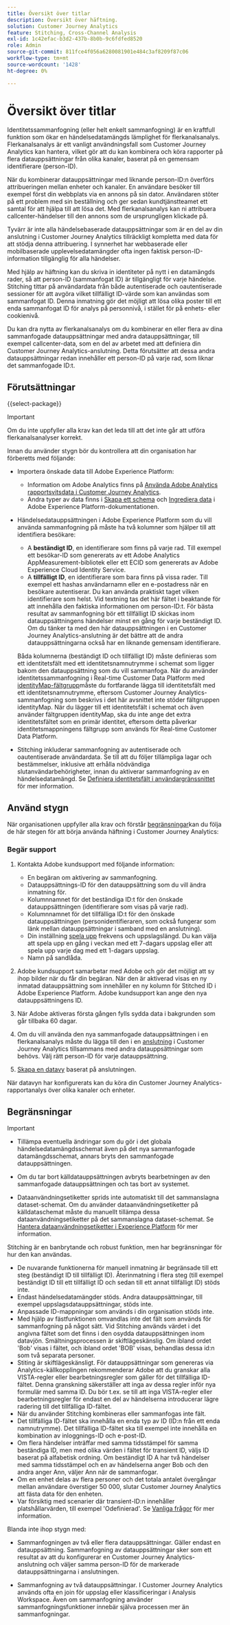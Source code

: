 ```yaml
---
title: Översikt över titlar
description: Översikt över häftning.
solution: Customer Journey Analytics
feature: Stitching, Cross-Channel Analysis
exl-id: 1c42efac-b3d2-437b-8b0b-9c6fdfed8520
role: Admin
source-git-commit: 811fce4f056a6280081901e484c3af8209f87c06
workflow-type: tm+mt
source-wordcount: '1428'
ht-degree: 0%

---
```


# Översikt över titlar

Identitetssammanfogning (eller helt enkelt sammanfogning) är en kraftfull funktion som ökar en händelsedatamängds lämplighet för flerkanalsanalys. Flerkanalsanalys är ett vanligt användningsfall som Customer Journey Analytics kan hantera, vilket gör att du kan kombinera och köra rapporter på flera datauppsättningar från olika kanaler, baserat på en gemensam identifierare (person-ID).

När du kombinerar datauppsättningar med liknande person-ID:n överförs attribueringen mellan enheter och kanaler. En användare besöker till exempel först din webbplats via en annons på sin dator. Användaren stöter på ett problem med sin beställning och ger sedan kundtjänstteamet ett samtal för att hjälpa till att lösa det. Med flerkanalsanalys kan ni attribuera callcenter-händelser till den annons som de ursprungligen klickade på.

Tyvärr är inte alla händelsebaserade datauppsättningar som är en del av din anslutning i Customer Journey Analytics tillräckligt kompletta med data för att stödja denna attribuering. I synnerhet har webbaserade eller mobilbaserade upplevelsedatamängder ofta ingen faktisk person-ID-information tillgänglig för alla händelser.

Med hjälp av häftning kan du skriva in identiteter på nytt i en datamängds rader, så att person-ID (sammanfogat ID) är tillgängligt för varje händelse. Stitching tittar på användardata från både autentiserade och oautentiserade sessioner för att avgöra vilket tillfälligt ID-värde som kan användas som sammanfogat ID. Denna inmatning gör det möjligt att lösa olika poster till ett enda sammanfogat ID för analys på personnivå, i stället för på enhets- eller cookienivå.

Du kan dra nytta av flerkanalsanalys om du kombinerar en eller flera av dina sammanfogade datauppsättningar med andra datauppsättningar, till exempel callcenter-data, som en del av arbetet med att definiera din Customer Journey Analytics-anslutning. Detta förutsätter att dessa andra datauppsättningar redan innehåller ett person-ID på varje rad, som liknar det sammanfogade ID:t.


## Förutsättningar

{{select-package}}

>[!IMPORTANT]
>
>Om du inte uppfyller alla krav kan det leda till att det inte går att utföra flerkanalsanalyser korrekt.

Innan du använder stygn bör du kontrollera att din organisation har förberetts med följande:

* Importera önskade data till Adobe Experience Platform:

   * Information om Adobe Analytics finns på [Använda Adobe Analytics rapportsvitsdata i Customer Journey Analytics](/help/getting-started/aa-vs-cja/aa-data-in-cja.md).
   * Andra typer av data finns i [Skapa ett schema](https://experienceleague.adobe.com/docs/experience-platform/xdm/tutorials/create-schema-ui.html) och [Ingrediera data](https://experienceleague.adobe.com/docs/experience-platform/ingestion/home.html) i Adobe Experience Platform-dokumentationen.

* Händelsedatauppsättningen i Adobe Experience Platform som du vill använda sammanfogning på måste ha två kolumner som hjälper till att identifiera besökare:

   * A **beständigt ID**, en identifierare som finns på varje rad. Till exempel ett besökar-ID som genererats av ett Adobe Analytics AppMeasurement-bibliotek eller ett ECID som genererats av Adobe Experience Cloud Identity Service.
   * A **tillfälligt ID**, en identifierare som bara finns på vissa rader. Till exempel ett hashas användarnamn eller en e-postadress när en besökare autentiserar. Du kan använda praktiskt taget vilken identifierare som helst. Vid textning tas det här fältet i beaktande för att innehålla den faktiska informationen om person-ID:t. För bästa resultat av sammanfogning bör ett tillfälligt ID skickas inom datauppsättningens händelser minst en gång för varje beständigt ID. Om du tänker ta med den här datauppsättningen i en Customer Journey Analytics-anslutning är det bättre att de andra datauppsättningarna också har en liknande gemensam identifierare.

  Båda kolumnerna (beständigt ID och tillfälligt ID) måste definieras som ett identitetsfält med ett identitetsnamnutrymme i schemat som ligger bakom den datauppsättning som du vill sammanfoga. När du använder identitetssammanfogning i Real-time Customer Data Platform med [identityMap-fältgrupp](https://experienceleague.adobe.com/docs/experience-platform/xdm/schema/composition.html?lang=en#identity)måste du fortfarande lägga till identitetsfält med ett identitetsnamnutrymme, eftersom Customer Journey Analytics-sammanfogning som beskrivs i det här avsnittet inte stöder fältgruppen identityMap. När du lägger till ett identitetsfält i schemat och även använder fältgruppen identityMap, ska du inte ange det extra identitetsfältet som en primär identitet, eftersom detta påverkar identitetsmappningens fältgrupp som används för Real-time Customer Data Platform.

* Stitching inkluderar sammanfogning av autentiserade och oautentiserade användardata. Se till att du följer tillämpliga lagar och bestämmelser, inklusive att erhålla nödvändiga slutanvändarbehörigheter, innan du aktiverar sammanfogning av en händelsedatamängd. Se [Definiera identitetsfält i användargränssnittet](https://experienceleague.adobe.com/docs/experience-platform/xdm/ui/fields/identity.html?lang=en#) för mer information.


## Använd stygn

När organisationen uppfyller alla krav och förstår [begränsningar](#limitations)kan du följa de här stegen för att börja använda häftning i Customer Journey Analytics:

### Begär support

1. Kontakta Adobe kundsupport med följande information:

   * En begäran om aktivering av sammanfogning.
   * Datauppsättnings-ID för den datauppsättning som du vill ändra inmatning för.
   * Kolumnnamnet för det beständiga ID:t för den önskade datauppsättningen (identifierare som visas på varje rad).
   * Kolumnnamnet för det tillfälliga ID:t för den önskade datauppsättningen (personidentifieraren, som också fungerar som länk mellan datauppsättningar i samband med en anslutning).
   * Din inställning [spela upp](explained.md) frekvens och uppslagslängd. Du kan välja att spela upp en gång i veckan med ett 7-dagars uppslag eller att spela upp varje dag med ett 1-dagars uppslag.
   * Namn på sandlåda.


2. Adobe kundsupport samarbetar med Adobe och gör det möjligt att sy ihop bilder när du får din begäran. När den är aktiverad visas en ny inmatad datauppsättning som innehåller en ny kolumn för Stitched ID i Adobe Experience Platform. Adobe kundsupport kan ange den nya datauppsättningens ID.

3. När Adobe aktiveras första gången fylls sydda data i bakgrunden som går tillbaka 60 dagar.

4. Om du vill använda den nya sammanfogade datauppsättningen i en flerkanalsanalys måste du lägga till den i en [anslutning](../connections/overview.md) i Customer Journey Analytics tillsammans med andra datauppsättningar som behövs. Välj rätt person-ID för varje datauppsättning.

5. [Skapa en datavy](/help/data-views/create-dataview.md) baserat på anslutningen.

<!-- To do: Paragraph on backfill once product and marketing determine the best way forward. -->

När datavyn har konfigurerats kan du köra din Customer Journey Analytics-rapportanalys över olika kanaler och enheter.

<!-- Uncomment once stitching UI is available (for limited testing)..

### Do It Yourself

|Positive|[!BADGE New Feature]{type=Positive before-title="false"}|

{{release-limited-testing-section}}

Alternatively, you can set up and use stitching through the Customer Journey Analytics user interface:

1. Go to the [Create and manage stitched datasets](stitching-ui.md) and follow steps to rekey your dataset.

2. [Create a connection](/help/connections/create-connection.md) in Customer Journey Analytics using the newly generated dataset and any other datasets that you want to include. Choose the correct person ID for each dataset.

3. [Create a connection](/help/connections/create-connection.md) in Customer Journey Analytics using the newly generated dataset and any other datasets that you want to include. Choose the correct person ID for each dataset.
   
4. [Create a data view](/help/data-views/create-dataview.md) based on the connection.

Once the data view is set up, the cross-channel analysis in Customer Journey Analytics is just like any other analysis in Customer Journey Analytics, except now the data operates across channels and devices.

-->


## Begränsningar

>[!IMPORTANT]
>
>* Tillämpa eventuella ändringar som du gör i det globala händelsedatamängdsschemat även på det nya sammanfogade datamängdsschemat, annars bryts den sammanfogade datauppsättningen.
>
>* Om du tar bort källdatauppsättningen avbryts bearbetningen av den sammanfogade datauppsättningen och tas bort av systemet.
>
>* Dataanvändningsetiketter sprids inte automatiskt till det sammanslagna dataset-schemat. Om du använder dataanvändningsetiketter på källdataschemat måste du manuellt tillämpa dessa dataanvändningsetiketter på det sammanslagna dataset-schemat. Se [Hantera dataanvändningsetiketter i Experience Platform](https://experienceleague.adobe.com/docs/experience-platform/data-governance/labels/overview.html?lang=en) för mer information.

Stitching är en banbrytande och robust funktion, men har begränsningar för hur den kan användas.

* De nuvarande funktionerna för manuell inmatning är begränsade till ett steg (beständigt ID till tillfälligt ID). Återinmatning i flera steg (till exempel beständigt ID till ett tillfälligt ID och sedan till ett annat tillfälligt ID) stöds inte.
* Endast händelsedatamängder stöds. Andra datauppsättningar, till exempel uppslagsdatauppsättningar, stöds inte.
* Anpassade ID-mappningar som används i din organisation stöds inte.
* Med hjälp av fästfunktionen omvandlas inte det fält som används för sammanfogning på något sätt. Vid Stitching används värdet i det angivna fältet som det finns i den osydda datauppsättningen inom datavjön. Smältningsprocessen är skiftlägeskänslig. Om ibland ordet &#39;Bob&#39; visas i fältet, och ibland ordet &#39;BOB&#39; visas, behandlas dessa id:n som två separata personer.
* Stiting är skiftlägeskänsligt. För datauppsättningar som genereras via Analytics-källkopplingen rekommenderar Adobe att du granskar alla VISTA-regler eller bearbetningsregler som gäller för det tillfälliga ID-fältet. Denna granskning säkerställer att inga av dessa regler inför nya formulär med samma ID. Du bör t.ex. se till att inga VISTA-regler eller bearbetningsregler för endast en del av händelserna introducerar lägre radering till det tillfälliga ID-fältet.
* När du använder Stitching kombineras eller sammanfogas inte fält.
* Det tillfälliga ID-fältet ska innehålla en enda typ av ID (ID:n från ett enda namnutrymme). Det tillfälliga ID-fältet ska till exempel inte innehålla en kombination av inloggnings-ID och e-post-ID.
* Om flera händelser inträffar med samma tidsstämpel för samma beständiga ID, men med olika värden i fältet för transient ID, väljs ID baserat på alfabetisk ordning. Om beständigt ID A har två händelser med samma tidsstämpel och en av händelserna anger Bob och den andra anger Ann, väljer Ann när de sammanfogar.
* Om en enhet delas av flera personer och det totala antalet övergångar mellan användare överstiger 50 000, slutar Customer Journey Analytics att fästa data för den enheten.
* Var försiktig med scenarier där transient-ID:n innehåller platshållarvärden, till exempel &#39;Odefinierad&#39;. Se [Vanliga frågor](faq.md) för mer information.

Blanda inte ihop stygn med:

* Sammanfogningen av två eller flera datauppsättningar. Gäller endast en datauppsättning. Sammanfogning av datauppsättningar sker som ett resultat av att du konfigurerar en Customer Journey Analytics-anslutning och väljer samma person-ID för de markerade datauppsättningarna i anslutningen.

* Sammanfogning av två datauppsättningar. I Customer Journey Analytics används ofta en join för uppslag eller klassificeringar i Analysis Workspace. Även om sammanfogning använder sammanfogningsfunktioner innebär själva processen mer än sammanfogningar.
